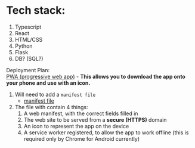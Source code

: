 # Tech stack:
1. Typescript
2. React
3. HTML/CSS
4. Python
5. Flask
6. DB? (SQL?)

Deployment Plan:  
[PWA (progressive web app)](https://developer.mozilla.org/en-US/docs/Web/Progressive_web_apps)
    - **This allows you to download the app onto your phone and use with an icon.**
   1. Will need to add a `manifest file` 
        - [manifest file](https://developer.mozilla.org/en-US/docs/Web/Progressive_web_apps/Installable_PWAs)
   2. The file with contain 4 things:
      1. A web manifest, with the correct fields filled in
      2. The web site to be served from a **secure (HTTPS)** domain
      3. An icon to represent the app on the device
      4. A service worker registered, to allow the app to work offline (this is required only by Chrome for Android currently)
